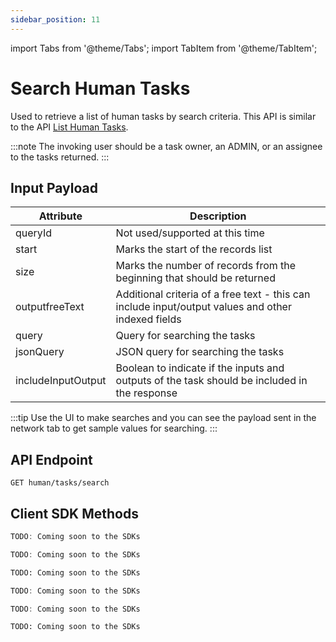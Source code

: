 ```yaml
---
sidebar_position: 11
---
```


import Tabs from '@theme/Tabs';
import TabItem from '@theme/TabItem';

# Search Human Tasks

Used to retrieve a list of human tasks by search criteria. This API is similar to the API [List Human Tasks](/content/reference-docs/api/human-tasks/get-task).

:::note
The invoking user should be a task owner, an ADMIN, or an assignee to the tasks returned. 
:::

## Input Payload

| Attribute          | Description                                                                                        |
|--------------------|----------------------------------------------------------------------------------------------------| 
| queryId            | Not used/supported at this time                                                                    |
| start              | Marks the start of the records list                                                                |
| size               | Marks the number of records from the beginning that should be returned                             |
| outputfreeText           | Additional criteria of a free text - this can include input/output values and other indexed fields |
| query              | Query for searching the tasks                                                                      |
| jsonQuery          | JSON query for searching the tasks                                                                 |
| includeInputOutput | Boolean to indicate if the inputs and outputs of the task should be included in the response       |


:::tip
Use the UI to make searches and you can see the payload sent in the network tab to get sample values for searching.
:::

## API Endpoint 

```
GET human/tasks/search
```

## Client SDK Methods

<Tabs>
<TabItem value="Java" label="Java">

```java
TODO: Coming soon to the SDKs
```

</TabItem>
<TabItem value="Golang" label="Golang">

```go
TODO: Coming soon to the SDKs
```

</TabItem>
<TabItem value="Python" label="Python">

```python
TODO: Coming soon to the SDKs
```

</TabItem>
<TabItem value="CSharp" label="CSharp">

```csharp
TODO: Coming soon to the SDKs
```

</TabItem>
<TabItem value="Javascript" label="Javascript">

```javascript
TODO: Coming soon to the SDKs
```

</TabItem>
<TabItem value="Clojure" label="Clojure">

```clojure
TODO: Coming soon to the SDKs
```

</TabItem>
</Tabs>
